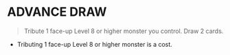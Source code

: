 # ADVANCE DRAW

> Tribute 1 face-up Level 8 or higher monster you control. Draw 2 cards.

*   Tributing 1 face-up Level 8 or higher monster is a cost.
